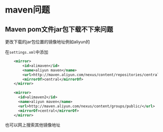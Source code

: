 # maven问题

## Maven pom文件jar包下载不下来问题

更改下载的jar包位置的镜像地址例如aliyun的

在`settings.xml`中添加

```xml
    <mirror> 
		<id>alimaven</id> 
		<name>aliyun maven</name> 
		<url>http://maven.aliyun.com/nexus/content/repositories/central/</url> 
		<mirrorOf>central</mirrorOf> 
	</mirror>
	
	<mirror>
      <id>alimaven2</id>
      <name>aliyun maven</name>
      <url>http://maven.aliyun.com/nexus/content/groups/public/</url>
      <mirrorOf>central</mirrorOf>        
    </mirror>
```

也可以网上搜索其他镜像地址
